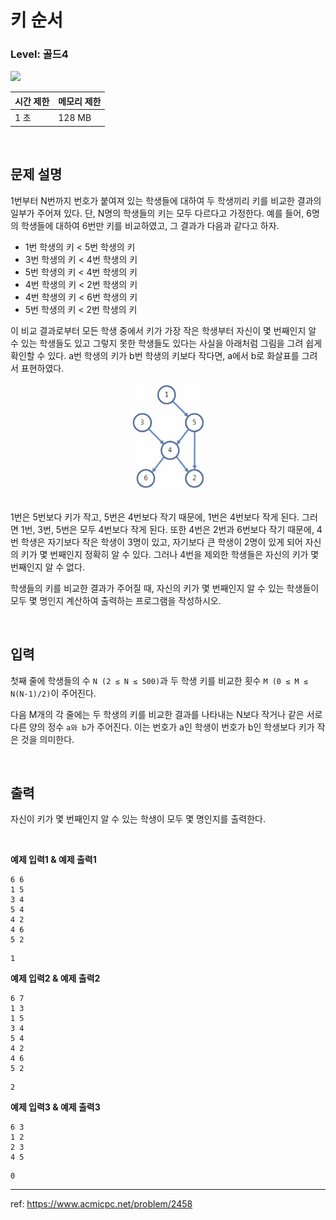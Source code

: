 # 키 순서

### Level: 골드4

<img src="https://d2gd6pc034wcta.cloudfront.net/tier/12.svg" style="width: 20px" />

<br>

| 시간 제한 | 메모리 제한 |
| -------- | ---------- |
| 1 초 | 128 MB |

<br>

## 문제 설명

1번부터 N번까지 번호가 붙여져 있는 학생들에 대하여 두 학생끼리 키를 비교한 결과의 일부가 주어져 있다. 단, N명의 학생들의 키는 모두 다르다고 가정한다. 예를 들어, 6명의 학생들에 대하여 6번만 키를 비교하였고, 그 결과가 다음과 같다고 하자.

- 1번 학생의 키 < 5번 학생의 키
- 3번 학생의 키 < 4번 학생의 키
- 5번 학생의 키 < 4번 학생의 키
- 4번 학생의 키 < 2번 학생의 키
- 4번 학생의 키 < 6번 학생의 키
- 5번 학생의 키 < 2번 학생의 키

이 비교 결과로부터 모든 학생 중에서 키가 가장 작은 학생부터 자신이 몇 번째인지 알 수 있는 학생들도 있고 그렇지 못한 학생들도 있다는 사실을 아래처럼 그림을 그려 쉽게 확인할 수 있다. a번 학생의 키가 b번 학생의 키보다 작다면, a에서 b로 화살표를 그려서 표현하였다.

<div align="center">
  <img src="./exam_1.png" style="width: 120px" alt="exam_1" />
</div>

<br>

1번은 5번보다 키가 작고, 5번은 4번보다 작기 때문에, 1번은 4번보다 작게 된다. 그러면 1번, 3번, 5번은 모두 4번보다 작게 된다. 또한 4번은 2번과 6번보다 작기 때문에, 4번 학생은 자기보다 작은 학생이 3명이 있고, 자기보다 큰 학생이 2명이 있게 되어 자신의 키가 몇 번째인지 정확히 알 수 있다. 그러나 4번을 제외한 학생들은 자신의 키가 몇 번째인지 알 수 없다.

학생들의 키를 비교한 결과가 주어질 때, 자신의 키가 몇 번째인지 알 수 있는 학생들이 모두 몇 명인지 계산하여 출력하는 프로그램을 작성하시오.

<br>

## 입력

첫째 줄에 학생들의 수 `N (2 ≤ N ≤ 500)`과 두 학생 키를 비교한 횟수 `M (0 ≤ M ≤ N(N-1)/2)`이 주어진다.

다음 M개의 각 줄에는 두 학생의 키를 비교한 결과를 나타내는 N보다 작거나 같은 서로 다른 양의 정수 `a와 b`가 주어진다. 이는 번호가 a인 학생이 번호가 b인 학생보다 키가 작은 것을 의미한다.

<br>

## 출력

자신이 키가 몇 번째인지 알 수 있는 학생이 모두 몇 명인지를 출력한다.

<br>

**예제 입력1 & 예제 출력1**

```
6 6
1 5
3 4
5 4
4 2
4 6
5 2

```

```
1

```

**예제 입력2 & 예제 출력2**

```
6 7
1 3
1 5
3 4
5 4
4 2
4 6
5 2

```

```
2

```

**예제 입력3 & 예제 출력3**

```
6 3
1 2
2 3
4 5

```

```
0

```

---

ref: https://www.acmicpc.net/problem/2458